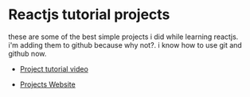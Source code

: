 # Reactjs tutorial projects

these are some of the best simple projects i did while learning reactjs.<br/>
i'm adding them to github because why not?. i know how to use git and github now.

<ul>
  <li>
    <a href="https://youtu.be/a_7Z7C_JCyo">Project tutorial video</a>
  </li>
</ul>
<ul>
  <li>
    <a href="https://react-projects.netlify.app/">Projects Website</a>
  </li>
</ul>
